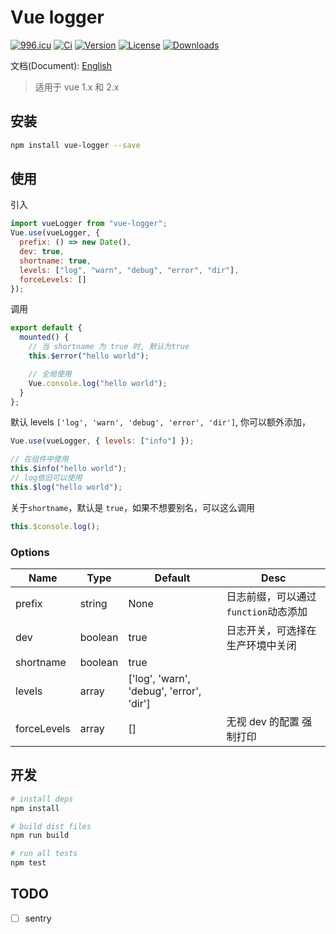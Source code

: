 # Vue logger

[![996.icu](https://img.shields.io/badge/link-996.icu-red.svg)](https://996.icu)
[![Ci](https://img.shields.io/circleci/project/github/lluvio/vue-logger.svg)](https://circleci.com/gh/Lluvio/vue-logger) [![Version](https://img.shields.io/npm/v/vue-logger.svg)](https://www.npmjs.com/package/vue-logger) [![License](https://img.shields.io/npm/l/vue-logger.svg)](https://www.npmjs.com/package/vue-logger) [![Downloads](https://img.shields.io/npm/dm/vue-logger.svg)](https://www.npmjs.com/package/vue-logger)

文档(Document): [English](./README_EN.md)

> 适用于 vue 1.x 和 2.x

## 安装

```bash
npm install vue-logger --save
```

## 使用

引入

```js
import vueLogger from "vue-logger";
Vue.use(vueLogger, {
  prefix: () => new Date(),
  dev: true,
  shortname: true,
  levels: ["log", "warn", "debug", "error", "dir"],
  forceLevels: []
});
```

调用

```js
export default {
  mounted() {
    // 当 shortname 为 true 时, 默认为true
    this.$error("hello world");

    // 全局使用
    Vue.console.log("hello world");
  }
};
```

默认 levels `['log', 'warn', 'debug', 'error', 'dir']`, 你可以额外添加，

```js
Vue.use(vueLogger, { levels: ["info"] });

// 在组件中使用
this.$info("hello world");
// log依旧可以使用
this.$log("hello world");
```

关于`shortname`，默认是 `true`，如果不想要别名，可以这么调用

```js
this.$console.log();
```

### Options

| Name        | Type    | Default                                  | Desc                                  |
| ----------- | ------- | ---------------------------------------- | ------------------------------------- |
| prefix      | string  | None                                     | 日志前缀，可以通过 `function`动态添加 |
| dev         | boolean | true                                     | 日志开关，可选择在生产环境中关闭      |
| shortname   | boolean | true                                     |                                       |
| levels      | array   | ['log', 'warn', 'debug', 'error', 'dir'] |                                       |
| forceLevels | array   | []                                       | 无视 dev 的配置 强制打印              |

## 开发

```bash
# install deps
npm install

# build dist files
npm run build

# run all tests
npm test
```

## TODO

- [ ] sentry
